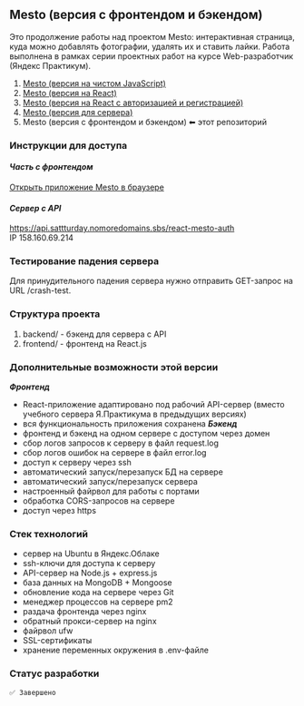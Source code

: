 ## Mesto (версия с фронтендом и бэкендом)

Это продолжение работы над проектом Mesto: интерактивная страница, куда можно добавлять фотографии, удалять их и ставить лайки.
Работа выполнена в рамках серии проeктных работ на курсе Web-разработчик (Яндекс Практикум).

1. [Mesto (версия на чистом JavaScript)](https://github.com/Sattturday/mesto)
2. [Mesto (версия на React)](https://github.com/Sattturday/mesto-react)
3. [Mesto (версия на React с авторизацией и регистрацией)](https://github.com/Sattturday/react-mesto-auth)
4. [Mesto (версия для сервера)](https://github.com/Sattturday/express-mesto-gha)
5. Mesto (версия с фронтендом и бэкендом) ⬅ этот репозиторий

### Инструкции для доступа
#### ***Часть с фронтендом***
[Открыть приложение Mesto в браузере](https://sattturday.nomoredomains.sbs)

#### ***Сервер с API***
https://api.sattturday.nomoredomains.sbs/react-mesto-auth <br>
IP 158.160.69.214

### Тестирование падения сервера
Для принудительного падения сервера нужно отправить GET-запрос на URL /crash-test.<br>

### Структура проекта
1. backend/ - бэкенд для сервера с API
2. frontend/ - фронтенд на React.js

### Дополнительные возможности этой версии
 ***Фронтенд***
  - React-приложение адаптировано под рабочий API-сервер (вместо учебного сервера Я.Практикума в предыдущих версиях)
  - вся функциональность приложения сохранена
 ***Бэкенд***
  - фронтенд и бэкенд на одном сервере с доступом через домен
  - сбор логов запросов к серверу в файл request.log
  - сбор логов ошибок на сервере в файл error.log
  - доступ к серверу через ssh
  - автоматический запуск/перезапуск БД на сервере
  - автоматический запуск/перезапуск сервера
  - настроенный файрвол для работы с портами
  - обработка CORS-запросов на сервере
  - доступ через https

### Стек технологий
  - сервер на Ubuntu в Яндекс.Облаке
  - ssh-ключи для доступа к серверу
  - API-сервер на Node.js + express.js
  - база данных на MongoDB + Mongoose
  - обновление кода на сервере через Git
  - менеджер процессов на сервере pm2
  - раздача фронтенда через nginx
  - обратный прокси-сервер на nginx
  - файрвол ufw
  - SSL-сертификаты 
  - хранение переменных окружения в .env-файле
    
### Статус разработки
    ✅ Завершено
